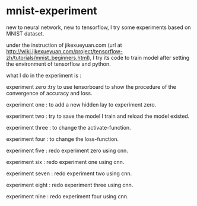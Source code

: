 # mnist-experiment
  new to neural network, new to tensorflow, I try some experiments based on MNIST dataset.

  under the instruction of jikexueyuan.com (url at http://wiki.jikexueyuan.com/project/tensorflow-zh/tutorials/mnist_beginners.html), I try its code to train model after setting the environment of tensorflow and python.

  what I do in the experiment is :
  
experiment zero :try to use tensorboard to show the procedure of the convergence of accuracy and loss.

experiment one : to add a new hidden lay to experiment zero.

experiment two : try to save the model I train and reload the model existed. 

experiment three : to change the activate-function.

experiment four : to change the loss-function.

experiment five : redo experiment zero using cnn.

experiment six : redo experiment one using cnn.

experiment seven : redo experiment two using cnn.

experiment eight : redo experiment three using cnn.

experiment nine : redo experiment four using cnn.
